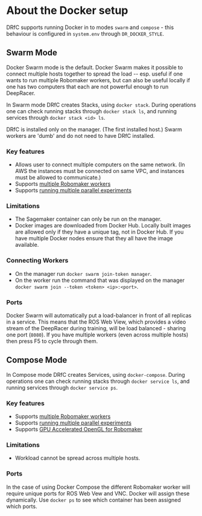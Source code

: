 # About the Docker setup

DRfC supports running Docker in to modes `swarm` and `compose` - this behaviour is configured in `system.env` through `DR_DOCKER_STYLE`.

## Swarm Mode

Docker Swarm mode is the default. Docker Swarm makes it possible to connect multiple hosts together to spread the load -- esp. useful if one wants to run multiple Robomaker workers, but can also be useful locally if one has two computers that each are not powerful enough to run DeepRacer.

In Swarm mode DRfC creates Stacks, using `docker stack`. During operations one can check running stacks through `docker stack ls`, and running services through `docker stack <id> ls`.

DRfC is installed only on the manager. (The first installed host.) Swarm workers are 'dumb' and do not need to have DRfC installed.

### Key features

* Allows user to connect multiple computers on the same network. (In AWS the instances must be connected on same VPC, and instances must be allowed to communicate.)
* Supports [multiple Robomaker workers](multi_worker.md)
* Supports [running multiple parallel experiments](multi_run.md)

### Limitations

* The Sagemaker container can only be run on the manager.
* Docker images are downloaded from Docker Hub. Locally built images are allowed only if they have a unique tag, not in Docker Hub. If you have multiple Docker nodes ensure that they all have the image available.

### Connecting Workers

* On the manager run `docker swarm join-token manager`.
* On the worker run the command that was displayed on the manager `docker swarm join --token <token> <ip>:<port>`.

### Ports

Docker Swarm will automatically put a load-balancer in front of all replicas in a service. This means that the ROS Web View, which provides a video stream of the DeepRacer during training, will be load balanced - sharing one port (`8080`). If you have multiple workers (even across multiple hosts) then press F5 to cycle through them. 

## Compose Mode

In Compose mode DRfC creates Services, using `docker-compose`. During operations one can check running stacks through `docker service ls`, and running services through `docker service ps`.

### Key features

* Supports [multiple Robomaker workers](multi_worker.md)
* Supports [running multiple parallel experiments](multi_run.md)
* Supports [GPU Accelerated OpenGL for Robomaker](opengl.md)

### Limitations

* Workload cannot be spread across multiple hosts.

### Ports

In the case of using Docker Compose the different Robomaker worker will require unique ports for ROS Web Vew and VNC. Docker will assign these dynamically. Use `docker ps` to see which container has been assigned which ports.
